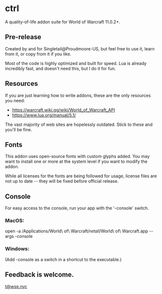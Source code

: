 # ctrl

A quality-of-life addon suite for World of Warcraft 11.0.2+.

## Pre-release

Created by and for Singletail@Proudmoore-US, but feel free to use it, learn from it, or copy from it if you like.

Most of the code is highly optimized and built for speed. Lua is already incredibly fast, and doesn't need this, but I do it for fun.

## Resources

If you are just learning how to write addons, these are the only resources you need:

- https://warcraft.wiki.gg/wiki/World_of_Warcraft_API
- https://www.lua.org/manual/5.1/

The vast majority of web sites are hopelessly outdated. Stick to these and you'll be fine.

## Fonts

This addon uses open-source fonts with custom glyphs added. You may want to install one or more at the system level if you want to modify the addon.

While all licenses for the fonts are being followed for usage, license files are not up to date -- they will be fixed before official release.

## Console

For easy access to the console, run your app with the '-console' switch. 

### MacOS:

open -a /Applications/World\ of\ Warcraft/_retail_/World\ of\ Warcraft.app --args -console

### Windows:

(Add -console as a switch in a shortcut to the executable.)

## Feedback is welcome.

t@wse.nyc
